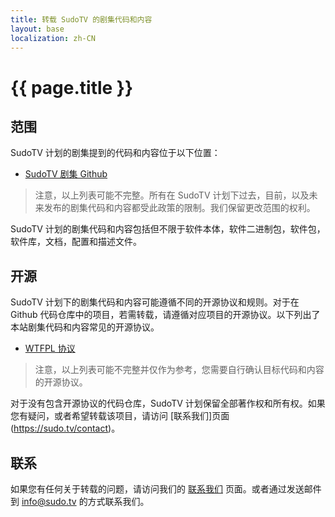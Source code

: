 ```yaml
---
title: 转载 SudoTV 的剧集代码和内容
layout: base
localization: zh-CN
---
```


# {{ page.title }}

## 范围

SudoTV 计划的剧集提到的代码和内容位于以下位置：

- [SudoTV 剧集 Github](https://github.com/SudoTVSeries)

> 注意，以上列表可能不完整。所有在 SudoTV 计划下过去，目前，以及未来发布的剧集代码和内容都受此政策的限制。我们保留更改范围的权利。

SudoTV 计划的剧集代码和内容包括但不限于软件本体，软件二进制包，软件包，软件库，文档，配置和描述文件。

## 开源

SudoTV 计划下的剧集代码和内容可能遵循不同的开源协议和规则。对于在 Github 代码仓库中的项目，若需转载，请遵循对应项目的开源协议。以下列出了本站剧集代码和内容常见的开源协议。

- [WTFPL 协议](https://www.wtfpl.net/about/)

> 注意，以上列表可能不完整并仅作为参考，您需要自行确认目标代码和内容的开源协议。

对于没有包含开源协议的代码仓库，SudoTV 计划保留全部著作权和所有权。如果您有疑问，或者希望转载该项目，请访问 [联系我们]页面(https://sudo.tv/contact)。

## 联系

如果您有任何关于转载的问题，请访问我们的 [联系我们](https://sudo.tv/contact) 页面。或者通过发送邮件到 [info@sudo.tv](mailto://info@sudo.tv) 的方式联系我们。
